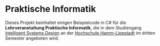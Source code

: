 # Praktische Informatik

Dieses Projekt beinhaltet einigen Beispielcode in C# für die **Lehrveranstaltung Praktische Informatik**, die in dem Studiengang
[Intelligent Systems Design](https://www.hshl.de/studieren/studiengaenge/bachelorstudiengaenge/intelligent-systems-design/) an der
[Hochschule Hamm-Lippstadt](https://www.hshl.de/) im dritten Semester angeboten wird.

